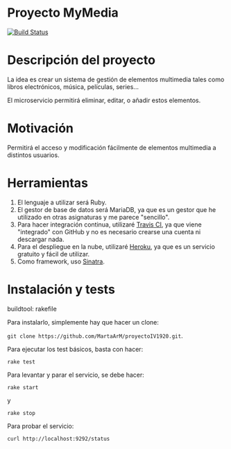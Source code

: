 # Proyecto MyMedia

[![Build Status](https://travis-ci.com/MartaArM/proyectoIV1920.svg?branch=master)](https://github.com/MartaArM/proyectoIV1920)


# Descripción del proyecto
La idea es crear un sistema de gestión de elementos multimedia tales como libros electrónicos, música, películas, series... 

El microservicio permitirá eliminar, editar, o añadir estos elementos.

# Motivación

Permitirá el acceso y modificación fácilmente de elementos multimedia a distintos usuarios.

# Herramientas 

1. El lenguaje a utilizar será Ruby.
2. El gestor de base de datos será MariaDB, ya que es un gestor que he utilizado en otras asignaturas y me parece "sencillo".
3. Para hacer integración continua, utilizaré [Travis CI](https://travis-ci.com/), ya que viene "integrado" con GitHub y no es necesario crearse una cuenta ni descargar nada.
4. Para el despliegue en la nube, utilizaré [Heroku](https://www.heroku.com/), ya que es un servicio gratuito y fácil de utilizar.
5. Como framework, uso [Sinatra](http://sinatrarb.com/).

# Instalación y tests

buildtool: rakefile

Para instalarlo, simplemente hay que hacer un clone:

`git clone https://github.com/MartaArM/proyectoIV1920.git`.

Para ejecutar los test básicos, basta con hacer:

`rake test`

Para levantar y parar el servicio, se debe hacer:

`rake start`

y

`rake stop`

Para probar el servicio: 

`curl http://localhost:9292/status` 
